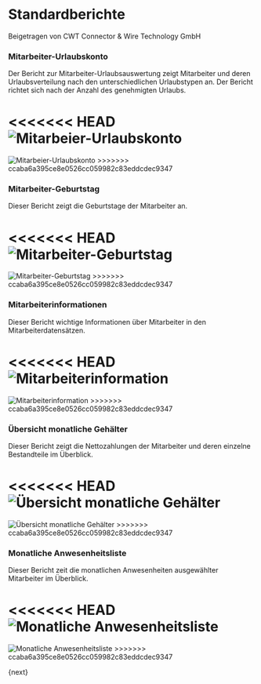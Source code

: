 # Standardberichte
<span class="text-muted contributed-by">Beigetragen von CWT Connector & Wire Technology GmbH</span>

### Mitarbeiter-Urlaubskonto

Der Bericht zur Mitarbeiter-Urlaubsauswertung zeigt Mitarbeiter und deren Urlaubsverteilung nach den unterschiedlichen Urlaubstypen an. Der Bericht richtet sich nach der Anzahl des genehmigten Urlaubs.

<<<<<<< HEAD
<img alt="Mitarbeier-Urlaubskonto" class="screenshot" src="/docs/assets/img/human-resources/employee-leave-balance-report.png">
=======
<img alt="Mitarbeier-Urlaubskonto" class="screenshot" src="{{docs_base_url}}/assets/img/human-resources/employee-leave-balance-report.png">
>>>>>>> ccaba6a395ce8e0526cc059982c83eddcdec9347

### Mitarbeiter-Geburtstag

Dieser Bericht zeigt die Geburtstage der Mitarbeiter an.

<<<<<<< HEAD
<img alt="Mitarbeiter-Geburtstag" class="screenshot" src="/docs/assets/img/human-resources/employee-birthday-report.png">
=======
<img alt="Mitarbeiter-Geburtstag" class="screenshot" src="{{docs_base_url}}/assets/img/human-resources/employee-birthday-report.png">
>>>>>>> ccaba6a395ce8e0526cc059982c83eddcdec9347

### Mitarbeiterinformationen

Dieser Bericht wichtige Informationen über Mitarbeiter in den Mitarbeiterdatensätzen.

<<<<<<< HEAD
<img alt="Mitarbeiterinformation" class="screenshot" src="/docs/assets/img/human-resources/employee-information-report.png">
=======
<img alt="Mitarbeiterinformation" class="screenshot" src="{{docs_base_url}}/assets/img/human-resources/employee-information-report.png">
>>>>>>> ccaba6a395ce8e0526cc059982c83eddcdec9347

### Übersicht monatliche Gehälter

Dieser Bericht zeigt die Nettozahlungen der Mitarbeiter und deren einzelne Bestandteile im Überblick.

<<<<<<< HEAD
<img alt="Übersicht monatliche Gehälter" class="screenshot" src="/docs/assets/img/human-resources/monthly-salary-register-report.png">
=======
<img alt="Übersicht monatliche Gehälter" class="screenshot" src="{{docs_base_url}}/assets/img/human-resources/monthly-salary-register-report.png">
>>>>>>> ccaba6a395ce8e0526cc059982c83eddcdec9347

### Monatliche Anwesenheitsliste

Dieser Bericht zeit die monatlichen Anwesenheiten ausgewählter Mitarbeiter im Überblick.

<<<<<<< HEAD
<img alt="Monatliche Anwesenheitsliste" class="screenshot" src="/docs/assets/img/human-resources/monthly-attendance-sheet-report.png">
=======
<img alt="Monatliche Anwesenheitsliste" class="screenshot" src="{{docs_base_url}}/assets/img/human-resources/monthly-attendance-sheet-report.png">
>>>>>>> ccaba6a395ce8e0526cc059982c83eddcdec9347

{next}
